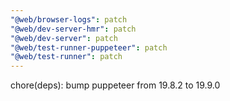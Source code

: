 ```yaml
---
"@web/browser-logs": patch
"@web/dev-server-hmr": patch
"@web/dev-server": patch
"@web/test-runner-puppeteer": patch
"@web/test-runner": patch
---
```


chore(deps): bump puppeteer from 19.8.2 to 19.9.0
